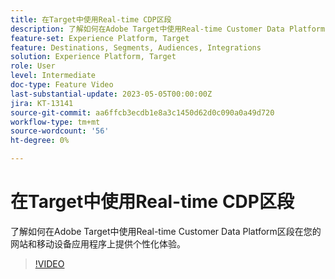```yaml
---
title: 在Target中使用Real-time CDP区段
description: 了解如何在Adobe Target中使用Real-time Customer Data Platform区段在您的网站和移动设备应用程序上提供个性化体验。
feature-set: Experience Platform, Target
feature: Destinations, Segments, Audiences, Integrations
solution: Experience Platform, Target
role: User
level: Intermediate
doc-type: Feature Video
last-substantial-update: 2023-05-05T00:00:00Z
jira: KT-13141
source-git-commit: aa6ffcb3ecdb1e8a3c1450d62d0c090a0a49d720
workflow-type: tm+mt
source-wordcount: '56'
ht-degree: 0%

---
```



# 在Target中使用Real-time CDP区段

了解如何在Adobe Target中使用Real-time Customer Data Platform区段在您的网站和移动设备应用程序上提供个性化体验。

>[!VIDEO](https://video.tv.adobe.com/v/3419149/?learn=on)

